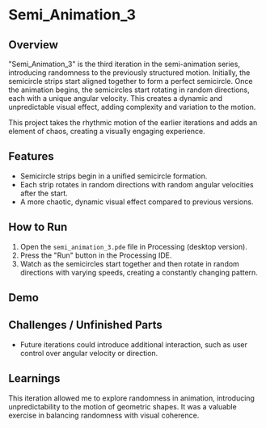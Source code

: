 # Semi_Animation_3

## Overview
"Semi_Animation_3" is the third iteration in the semi-animation series, introducing randomness to the previously structured motion. Initially, the semicircle strips start aligned together to form a perfect semicircle. Once the animation begins, the semicircles start rotating in random directions, each with a unique angular velocity. This creates a dynamic and unpredictable visual effect, adding complexity and variation to the motion.

This project takes the rhythmic motion of the earlier iterations and adds an element of chaos, creating a visually engaging experience.

## Features
- Semicircle strips begin in a unified semicircle formation.
- Each strip rotates in random directions with random angular velocities after the start.
- A more chaotic, dynamic visual effect compared to previous versions.

## How to Run
1. Open the `semi_animation_3.pde` file in Processing (desktop version).
2. Press the "Run" button in the Processing IDE.
3. Watch as the semicircles start together and then rotate in random directions with varying speeds, creating a constantly changing pattern.

## Demo


## Challenges / Unfinished Parts
- Future iterations could introduce additional interaction, such as user control over angular velocity or direction.

## Learnings
This iteration allowed me to explore randomness in animation, introducing unpredictability to the motion of geometric shapes. It was a valuable exercise in balancing randomness with visual coherence.

